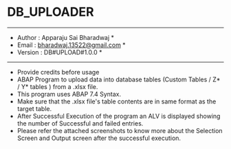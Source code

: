 # DB_UPLOADER
**************************************************************************************************************
* Author  : Apparaju Sai Bharadwaj                                                                           *
* Email   : bharadwaj.13522@gmail.com                                                                        *
* Version : DB#UPLOAD#1.0.0                                                                                  *
**************************************************************************************************************
* Provide credits before usage
* ABAP Program to upload data into database tables (Custom Tables / Z* / Y* tables ) from a .xlsx file.
* This program uses ABAP 7.4 Syntax.
* Make sure that the .xlsx file's table contents are in same format as the target table.
* After Successful Execution of the program an ALV is displayed showing the number of Successful and failed entries.
* Please refer the attached screenshots to know more about the Selection Screen and Output screen after the successful execution.
